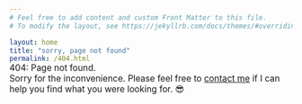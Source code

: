 ```yaml
---
# Feel free to add content and custom Front Matter to this file.
# To modify the layout, see https://jekyllrb.com/docs/themes/#overriding-theme-defaults

layout: home
title: "sorry, page not found"
permalink: /404.html
---
```

<p style="position:relative;top:-32px;padding-bottom:12px;font-size:1.1em;">404: Page not found.<br />Sorry for the inconvenience. Please feel free to <a href="https://jenett.org/contact/">contact me</a> if I can help you find what you were looking for. 😎</p>